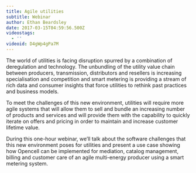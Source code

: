 ```yaml
---
title: Agile utilities
subtitle: Webinar
author: Ethan Beardsley
date: 2017-03-15T04:59:56.500Z
videostags:
  - ''
videoid: D4gWp4gPa7M
---
```

The world of utilities is facing disruption spurred by a combination of deregulation and technology. The unbundling of the utility value chain between producers, transmission, distributors and resellers is increasing specialisation and competition and smart metering is providing a stream of rich data and consumer insights that force utilities to rethink past practices and business models. 



To meet the challenges of this new environment, utilities will require more agile systems that will allow them to sell and bundle an increasing number of products and services and will provide them with the capability to quickly iterate on offers and pricing in order to maintain and increase customer lifetime value. 



During this one-hour webinar, we’ll talk about the software challenges that this new environment poses for utilities and present a use case showing how Opencell can be implemented for mediation, catalog management, billing and customer care of an agile multi-energy producer using a smart metering system.
